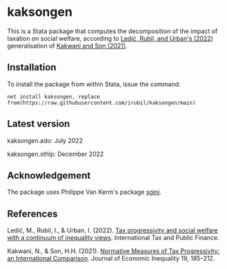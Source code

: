 # kaksongen
This is a Stata package that computes the decomposition of the impact of taxation on social welfare, according to [Ledić, Rubil, and Urban's (2022)](https://link.springer.com/article/10.1007/s10797-022-09752-y) generalisation of [Kakwani and Son (2021)](https://link.springer.com/article/10.1007/s10888-020-09463-6).

## Installation
To install the package from within Stata, issue the command:

``net install kaksongen, replace from(https://raw.githubusercontent.com/irubil/kaksongen/main)``

## Latest version
kaksongen.ado: July 2022

kaksongen.sthlp: December 2022 

## Acknowledgement
The package uses Philippe Van Kerm's package [sgini](https://ideas.repec.org/c/boc/bocode/s458778.html).

## References
Ledić, M., Rubil, I., & Urban, I. (2022). [Tax progressivity and social welfare with a continuum of inequality views](https://doi.org/10.1007/s10797-022-09752-y). International Tax and Public Finance.

Kakwani, N., & Son, H.H. (2021). [Normative Measures of Tax Progressivity: an International Comparison](https://doi.org/10.1007/s10888-020-09463-6). Journal of Economic Inequality 19, 185–212.
